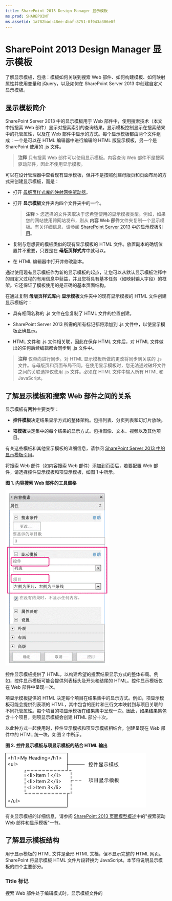 ```yaml
---
title: SharePoint 2013 Design Manager 显示模板
ms.prod: SHAREPOINT
ms.assetid: 1a782bac-48ee-4baf-8751-0f943a306e0f
---
```



# SharePoint 2013 Design Manager 显示模板
了解显示模板，包括：模板如何关联到搜索 Web 部件、如何构建模板、如何映射属性并使用变量和 jQuery，以及如何在 SharePoint Server 2013 中创建自定义显示模板。
## 显示模板简介
<a name="bk_introduction"> </a>

SharePoint Server 2013 中的显示模板用于 Web 部件中，使用搜索技术（本文中指搜索 Web 部件）显示对搜索索引的查询结果。显示模板控制显示在搜索结果中的托管属性，以及在 Web 部件中显示的方式。每个显示模板都由两个文件组成：一个是可以在 HTML 编辑器中进行编辑的 HTML 版显示模板，另一个是 SharePoint 使用的 .js 文件。
  
    
    

> **注释**
> 只有搜索 Web 部件可以使用显示模板。内容查询 Web 部件不是搜索驱动部件，因此不使用显示模板。 
  
    
    

可以在设计管理器中查看现有显示模板，但并不是按照创建母版页和页面布局的方式来创建显示模板，而是：
  
    
    

- 打开 [母版页样式库的映射网络驱动器](how-to-map-a-network-drive-to-the-sharepoint-2013-master-page-gallery.md)。
    
  
- 打开 **显示模板**文件夹内四个文件夹中的一个。
    
    > **注释**
      > 您选择的文件夹取决于您希望使用的显示模板类型。例如，如果您的网站使用跨网站发布，则从 **内容 Web 部件**文件夹复制一个显示模板。有关详细信息，请参阅  [SharePoint Server 2013 中的显示模板引用](http://technet.microsoft.com/zh-cn/library/jj944947.aspx)。 
- 复制与您想要的模板类似的现有显示模板的 HTML 文件。放置副本的确切位置并不重要，只要是在 **母版页样式库**中就可以。
    
  
- 在 HTML 编辑器中打开并修改副本。
    
  
通过使用现有显示模板作为新的显示模板的起点，让您可以从默认显示模板注释中的自定义过程的有用信息中获益，并且您将具有基本任务（如映射输入字段）的框架。它还保证了模板使用的是正确的基本页面结构。
  
    
    
在通过复制 **母版页样式库**内 **显示模板**文件夹中的现有显示模板的 HTML 文件创建显示模板时：
  
    
    

- 具有相同名称的 .js 文件在您复制了 HTML 文件的位置创建。
    
  
- SharePoint Server 2013 所需的所有标记都将添加到 .js 文件中，以使显示模板正确显示。
    
  
- HTML 文件和 .js 文件相关联，因此在保存 HTML 文件后，对 HTML 文件做出的任何后续编辑都会同步到 .js 文件中。
    
  

> **注释**
> 仅单向进行同步。对 HTML 显示模板所做的更改将同步到关联的 .js 文件。与母版页和页面布局不同，在使用显示模板时，您无法通过破坏文件之间的关联选择仅使用 .js 文件。必须在 HTML 文件中输入所有 HTML 和 JavaScript。 
  
    
    


## 了解显示模板和搜索 Web 部件之间的关系
<a name="bk_DTandSWP"> </a>

显示模板有两种主要类型：
  
    
    

- **控件模板**决定结果显示方式的整体架构。包括列表、分页列表和幻灯片放映。
    
  
- **项模板**决定集中的每个结果的显示方式。包括图像、文本、视频以及其他项目。
    
  
有关这些模板和其他显示模板的详细信息，请参阅  [SharePoint Server 2013 中的显示模板引用](http://technet.microsoft.com/zh-cn/library/jj944947.aspx)。
  
    
    
将搜索 Web 部件（如内容搜索 Web 部件）添加到页面后，若要配置 Web 部件，请选择控件显示模板和项显示模板，如图 1 中所示。
  
    
    

**图 1. 内容搜索 Web 部件的工具窗格**

  
    
    

  
    
    
![内容搜索 Web 部件的工具窗格](images/115_content_search_web_part_tool_pane.gif)
  
    
    
控件显示模板提供了 HTML，以构建希望的搜索结果显示方式的整体布局。例如，控件显示模板可能会提供列表标头及开头和结尾的 HTML。控件显示模板仅在 Web 部件中呈现一次。
  
    
    
项显示模板提供的 HTML 决定每个项目在结果集中的显示方式。例如，项显示模板可能会提供列表项的 HTML，其中包含的图片和三行文本映射到与项目关联的不同托管属性。每个项目的项显示模板在结果集中呈现一次。因此，如果结果集包含十个项目，则项显示模板会创建 HTML 部分十次。
  
    
    
以此种方式一起使用时，控件显示模板和项显示模板相结合，创建呈现在 Web 部件中的 HTML 统一块，如图 2 中所示。
  
    
    

**图 2. 控件显示模板与项显示模板的结合 HTML 输出**

  
    
    

  
    
    
![已组合控件显示模板和项目显示模板的 HTML 输出](images/sp15Con_CreateDisplayTemplateSP2013_Figure02.png)
  
    
    
有关显示模板的详细信息，请参阅  [SharePoint 2013 页面模型概述](overview-of-the-sharepoint-2013-page-model.md)中的"搜索驱动 Web 部件和显示模板"一节。
  
    
    

## 了解显示模板结构
<a name="bk_DTstructure"> </a>

用于显示模板的 HTML 文件是全形 HTML 文档，但不显示完整的 HTML 网页。SharePoint 将显示模板 HTML 文件片段转换为 JavaScript。本节将说明显示模板的四个主要部分。
  
    
    

### Title 标记

搜索 Web 部件处于编辑模式时，显示模板文件的 **<title>** 标记中的文本用作 Web 部件编辑窗格"显示模板"部分的显示名称。以下示例是名称为"Item_Picture3Lines.html" 的项显示模板：
  
    
    

```HTML

<title>Picture on left, 3 lines on right</title>
```


### 标头属性

紧接着 **<title>** 标记的是以下标记绑定的自定义元素集：
  
    
    

```HTML
<!--[if gte mso 9]><xml>
<mso:CustomDocumentProperties>
…
</mso:CustomDocumentProperties>
</xml><![endif]-->

```

这些元素及其属性为 SharePoint 环境提供了有关显示模板的重要信息。表 1 说明了用于显示模板的自定义属性。
  
    
    

> **注释**
> 并非所有的自定义属性都用于每个显示模板，并且一些属性可通过在设计管理器中编辑显示模板文件属性进行更改。 
  
    
    


**表 1. CustomDocumentProperties 条目列表**


|**属性**|**说明**|
|:-----|:-----|
|**TemplateHidden** <br/> |指示是否在 Web 部件的可用模板列表中隐藏显示模板的布尔值。此值可在显示模板文件属性中进行更改。  <br/> |
|**ManagedPropertyMapping** <br/> |将搜索结果项目公开的字段映射到 JavaScript 可用的属性中。仅用于项目模板中。  <br/> |
|**MasterPageDescription** <br/> |提供显示模板简单易懂的描述。此属性在 SharePoint 编辑环境中显示。此值可在显示模板文件属性中进行更改。  <br/> |
|**ContentTypeId** <br/> |与显示模板关联的内容类型的 ID。  <br/> |
|**TargetControlType** <br/> |指示显示模板所使用的上下文。此值可在显示模板文件属性中进行更改。  <br/> |
|**HtmlDesignAssociated** <br/> |指示显示模板 HTML 文件是否具有与其相关联的 .js 文件的布尔值。  <br/> |
|**HtmlDesignConversionSucceeded** <br/> |指示转换过程是否成功。此值由 SharePoint 自动添加到文件中，且仅用于自定义显示模板中。  <br/> |
|**HtmlDesignStatusAndPreview** <br/> |包含 HTML 文件的 URL 和 **状态**列（"转换成功"或"警告和错误"）的文本。此值由 SharePoint 自动添加到文件，且仅用于自定义显示模板中。  <br/> |
   

### 脚本块
<a name="bk_scriptblock"> </a>

在 **<body>** 标记内，可以看到以下 **<script>** 标记：
  
    
    

```HTML

<script>
     $includeLanguageScript(this.url, "~sitecollection/_catalogs/masterpage/Display Templates/Language Files/{Locale}/CustomStrings.js");
</script>
```

默认情况下，此行包括在所有显示模板中。可以将 **<script>** 标记中的更多代码行添加到引用 CSS 文件或主显示模板 HTML 文件外部的其他 JavaScript 文件。表 2 显示了如何包括其他资源的示例。
  
    
    

**表 2. 在 <script> 标记中包括外部资源的示例**


|**如果您想要包括以下外部资源：**|**使用以下代码：**|
|:-----|:-----|
|作为当前网站集的一部分的 JavaScript 文件  <br/> | `$includeScript(this.url, "~sitecollection/_catalogs/masterpage/Display Templates/Content Web Parts/MyScripts.js");` <br/> |
|外部 JavaScript 文件  <br/> | `$includeScript(this.url, "http://www.contoso.com/ExternalScript.js");` <br/> |
|作为当前网站集的一部分的 CSS 文件  <br/> | `$includeCSS(this.url, "~sitecollection/_catalogs/masterpage/Display Templates/Content Web Parts/MyCSS.css");` <br/> |
|与当前显示模板相对的位置中的 CSS 文件  <br/> | `$includeCSS(this.url,"../../MyStyles/MyCSS.css");` <br/> |
   

> **注释**
> 如果母版页样式库中的项目需要 **内容审批**，所有资源文件（包括 CSS 和 .js 文件）必须在母版页和页面布局可用之前发布。有关详细信息，请参阅 [要求审批网站列表或库中的项目](http://office.microsoft.com/zh-cn/sharepoint-help/require-approval-of-items-in-a-site-list-or-library-HA102853936.aspx?CTT=1)。 
  
    
    


### DIV 块
<a name="bk_scriptblock"> </a>

 **<script>** 标记后是具有 ID 的 **<div>** 标记。默认情况下，此 **<div>** 标记的 ID 与 HTML 文件的名称匹配。您希望显示模板提供的任何 HTML 或代码必须包括在此 **<div>** 标记内。但标记本身不包括在运行时呈现于网页上的标记内。
  
    
    

> **注释**
> 如果您希望为运行时呈现于页面上的 HTML 块分配 CSS 样式或 ID，可以添加一个新的标记到第一个 **<div>** 标记内。还可以为控件模板中包围变量 `_#= ctx.RenderGroups(ctx) =#_` 的 HTML 分配 CSS 样式或 ID。变量 `_#= ctx.RenderGroups(ctx) =#_` 用于呈现包围项目模板呈现的查询结果的 HTML。
  
    
    

您在第一个 **<div>** 标记中可以看到以 **<!--#_** 开头、以 **_#-->** 结尾的注释块中的代码。可以使用这些块中的 JavaScript 代码，以及块之外的 HTML。还可以使用这些块控制带有条件语句的 HTML。为此，使用带有条件语句和左方括号的注释块，然后是 HTML，然后是另一个带有右方括号的注释块。以下示例中的定位标记仅在 **linkURL** 对象的值不为空时呈现在页面上。
  
    
    



```HTML

<!--#_
if(!linkURL.isEmpty)
{
_#-->
     <a class="cbs-pictureImgLink" href="_#= linkURL =#_" title="_#= $htmlEncode(line1.defaultValueRenderer(line1)) =#_" id="_#= pictureLinkId =#_">
<!--#_
}
_#-->

```


## 映射输入属性并获取其值
<a name="bk_mapproperties"> </a>

项显示模板的标头部分具有一个名称为 **ManagedPropertyMapping** 的自定义文档属性。此属性采用搜索使用的托管属性，并将它们映射到可由显示模板使用的值。此属性是以逗号分隔的值的列表，使用以下格式：' _属性显示名称_'{ _属性名称_}:' _托管属性_'。例如， `'Picture URL'{Picture URL}:'PublishingImage;PictureURL;PictureThumbnailURL'`。
  
    
    
我们来看看详细的格式：
  
    
    

-  _属性显示名称_是在选定显示模板后，显示于 Web 部件编辑窗格中的属性名称。
    
  
-  _属性名称_是使用本地化字符串资源查找托管属性的名称的标识符。也是显示在 Web 部件设置菜单"属性映射"部分的值。编辑 Web 部件的设置时，可以更改此值，以更改关联到 Web 部件中显示的字段的托管属性。
    
  
-  _托管属性_是一个或多个托管属性的字符串，用分号隔开。在运行时，对列表从左至右求值，与当前搜索项目的托管属性名称匹配的第一个值将映射到此槽。这让您可以对可以使用多个项目类型，以及可以在存在兼容属性时使用一致呈现的显示模板进行写入。
    
  
映射属性之后，可以通过使用以下代码获取脚本中的值： `var pictureURL = $getItemValue(ctx, "Picture URL");`
  
    
    
传递给 **$getItemValue()** 的第二个参数必须与用于 **ManagedPropertyMapping** 元素中单引号中的属性显示名称匹配。本示例中， **Picture URL** 是传递给 **$getItemValue()** 的属性名称。
  
    
    
此代码返回值信息对象 ( **valueInfoObj**)。此对象包含输入值的原始表示形式，以及使用适用默认编码的值。
  
    
    
可以像往常那样使用 JavaScript 部分中的变量，对变量进行操作并创建 HTML 字符串以在运行时呈现在页面上。但是，若要引用 HTML 的脚本中直接声明的变量，必须使用以下格式：_#=  _variableName_ =#_。例如，若要使用变量 **pictureURL** 作为图像的值，请使用以下 HTML： `<img src="_#= pictureURL =#_" />`
  
    
    

## 通过显示模板使用 jQuery
<a name="bk_jQuery"> </a>

可以通过显示模板使用 jQuery。但是请注意两个重要因素：
  
    
    

- 若要在显示模板中包括 jQuery 库，请按照本文之前所述的 [脚本块](#bk_scriptblock)一节中的说明执行操作。
    
  
- 如果使用 jQuery 中的 ID 选择器，请使用以下代码创建 ID 的变量： `var containerQueryId = '#' + '_#= containerId =#_';`
    
    使用以下代码引用 jQuery 中的选择器： `$('_#= containerQueryId =#_')`
    
  

## 创建显示模板
<a name="bk_createDT"> </a>

在可以通过使用以下过程创建显示模板之前，必须具有一个指向 **母版页样式库**的映射网络驱动器。有关详细信息，请参阅 [如何：将网络驱动器映射到 SharePoint 2013 母版页样式库](how-to-map-a-network-drive-to-the-sharepoint-2013-master-page-gallery.md)。
  
    
    

### 创建显示模板


1. 使用 Windows Explorer 打开指向 **母版页样式库**的映射网络驱动器。
    
  
2. 打开 **显示模板**文件夹，然后打开 **内容 Web 部件**文件夹。
    
  
3. 复制类似于您想要创建的显示模板的 HTML 文件。有关默认显示模板的列表及其说明，请参阅  [SharePoint Server 2013 中的显示模板引用](http://technet.microsoft.com/zh-cn/library/jj944947.aspx)。
    
    此时，SharePoint Server 2013 会将 HTML 文件复制到具有相同名称的 .js 文件中。例如，如果复制的 HTML 文件的名称为 Item_Picture3Line_copy.html，则也会创建名称为 Item_Picture3Lines_copy.js 的相应 .js 文件。如果选择重命名文件，则相应的 .js 文件名称也将更改。
    
  
4. 若要自定义显示模板，请使用 HTML 编辑器打开并编辑映射驱动器中的 HTML 文件，以编辑驻留在服务器上的 HTML 文件。每次保存 HTML 文件时，所有更改都会同步到关联的 .js 文件。
    
  
5. 浏览到您的发布网站。
    
  
6. 在页面右上角，选择"设置"，然后选择"设计管理器"。
    
  
7. 在设计管理器的左侧导航窗格中选择"编辑显示模板"。此时将显示带有"状态"列（显示两种状态中的一种）的 HTML 文件：
    
  - **警告和错误**
    
  
  - **转换成功**
    
  

    > **注释**
      > 与母版页和页面布局不同，您无法使用预览页面查看显示模板的实时服务器端预览。若要预览显示模板，必须将内容搜索 Web 部件添加到页面，然后在内容搜索 Web 部件编辑窗格中应用显示模板。如果显示模板中出现任何错误，内容搜索 Web 部件会显示一条错误消息。必须先修复错误，才能正确显示显示模板。 
8. 若要修复任何错误，请使用 HTML 编辑器打开并编辑映射驱动器上的 HTML 文件，以编辑驻留在服务器上的 HTML 文件。保存显示模板，然后重新加载包含使用该显示模板的内容搜索 Web 部件的页面。
    
  

## 其他资源
<a name="bk_addresources"> </a>


-  [SharePoint 2013 中的设计管理器概述](overview-of-design-manager-in-sharepoint-2013.md)
    
  
-  [在 SharePoint 2013 中开发网站设计](develop-the-site-design-in-sharepoint-2013.md)
    
  
-  [如何：在 SharePoint 2013 中将 HTML 文件转换为母版页](how-to-convert-an-html-file-into-a-master-page-in-sharepoint-2013.md)
    
  
-  [如何：在 SharePoint 2013 中创建页面布局](how-to-create-a-page-layout-in-sharepoint-2013.md)
    
  
-  [SharePoint 2013 Design Manager 品牌和设计功能](sharepoint-2013-design-manager-branding-and-design-capabilities.md)
    
  

